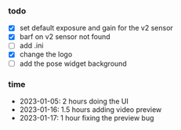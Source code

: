 ### todo

- [x] set default exposure and gain for the v2 sensor
- [x] barf on v2 sensor not found
- [ ] add .ini
- [x] change the logo
- [ ] add the pose widget background

### time

- 2023-01-05: 2 hours doing the UI
- 2023-01-16: 1.5 hours adding video preview
- 2023-01-17: 1 hour fixing the preview bug
